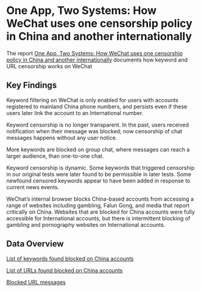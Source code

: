 # One App, Two Systems: How WeChat uses one censorship policy in China and another internationally

The report [One App, Two Systems: How WeChat uses one censorship policy in China and another internationally](https://citizenlab.ca/2016/11/wechat-china-censorship-one-app-two-systems) documents how keyword and URL censorship works on WeChat

## Key Findings
Keyword filtering on WeChat is only enabled for users with accounts registered to mainland China phone numbers, and persists even if these users later link the account to an International number.

Keyword censorship is no longer transparent. In the past, users received notification when their message was blocked; now censorship of chat messages happens without any user notice.

More keywords are blocked on group chat, where messages can reach a larger audience, than one-to-one chat.

Keyword censorship is dynamic. Some keywords that triggered censorship in our original tests were later found to be permissible in later tests.  Some newfound censored keywords appear to have been added in response to current news events.

WeChat’s internal browser blocks China-based accounts from accessing a range of websites including gambling, Falun Gong, and media that report critically on China. Websites that are blocked for China accounts were fully accessible for International accounts, but there is intermittent blocking of gambling and pornography websites on International accounts.

## Data Overview
[List of keywords found blocked on China accounts](https://github.com/citizenlab/chat-censorship/blob/master/wechat/one_app_two_systems/wechat_blocked_keywords.csv) 

[List of URLs found blocked on China accounts](https://github.com/citizenlab/chat-censorship/blob/master/wechat/one_app_two_systems/wechat_blocked_urls.csv)

[Blocked URL messages](https://github.com/citizenlab/chat-censorship/blob/master/wechat/one_app_two_systems/wechat_url_blocked_messages.txt)
